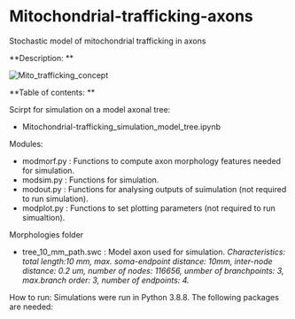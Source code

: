 # Mitochondrial-trafficking-axons
Stochastic model of mitochondrial trafficking in axons

**Description:
**

![Mito_trafficking_concept](https://github.com/user-attachments/assets/83228ff9-4166-451b-95fd-eaa9030cfb0b)

**Table of contents: 
**

Scirpt for simulation on a model axonal tree:
- Mitochondrial-trafficking_simulation_model_tree.ipynb

Modules: 
- modmorf.py : Functions to compute axon morphology features needed for simulation.
- modsim.py : Functions for simulation.
- modout.py : Functions for analysing outputs of suimulation (not required to run simulation).
- modplot.py : Functions to set plotting parameters (not required to run simualtion).

Morphologies folder 
- tree_10_mm_path.swc : Model axon used for simulation. _Characteristics:
    total length:10 mm, max. soma-endpoint distance: 10mm, inter-node distance: 0.2 um, number of nodes: 116656, unmber of branchpoints: 3, max.branch order: 3, number of endpoints: 4._


How to run:
Simulations were run in Python 3.8.8. The following packages are needed: 

